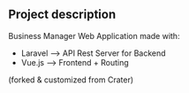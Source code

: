 

## Project description

Business Manager Web Application made with:

- Laravel --> API Rest Server for Backend
- Vue.js --> Frontend + Routing

(forked & customized from Crater) 